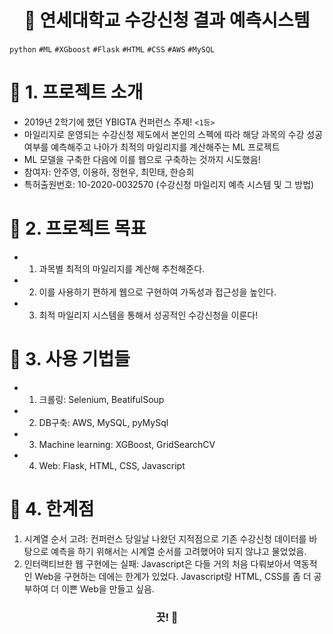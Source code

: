 <h1 align="center"><strong>🔎 연세대학교 수강신청 결과 예측시스템</strong></h3>

`python` `#ML` `#XGboost` `#Flask` `#HTML` `#CSS` `#AWS` `#MySQL`

# 🚦 1. 프로젝트 소개
 - 2019년 2학기에 했던 YBIGTA 컨퍼런스 주제! `<1등>`
 - 마일리지로 운영되는 수강신청 제도에서 본인의 스펙에 따라 해당 과목의 수강 성공여부를 예측해주고 나아가 최적의 마일리지를 계산해주는 ML 프로젝트
 - ML 모델을 구축한 다음에 이를 웹으로 구축하는 것까지 시도했음!
 - 참여자: 안주영, 이용하, 정현우, 최민태, 한승희
 - 특허출원번호: 10-2020-0032570 (수강신청 마일리지 예측 시스템 및 그 방법)

# 🚦 2. 프로젝트 목표
  - 1) 과목별 최적의 마일리지를 계산해 추천해준다.
  - 2) 이를 사용하기 편하게 웹으로 구현하여 가독성과 접근성을 높인다.
  - 3) 최적 마일리지 시스템을 통해서 성공적인 수강신청을 이룬다!
 
# 🚦 3. 사용 기법들
  - 1) 크롤링: Selenium, BeatifulSoup
  - 2) DB구축: AWS, MySQL, pyMySql
  - 3) Machine learning: XGBoost, GridSearchCV
  - 4) Web: Flask, HTML, CSS, Javascript
 
# 🚦 4. 한계점  
 1. 시계열 순서 고려: 컨퍼런스 당일날 나왔던 지적점으로 기존 수강신청 데이터를 바탕으로 예측을 하기 위해서는 시계열 순서를 고려했어야 되지 않냐고 물었었음. 
 2. 인터랙티브한 웹 구현에는 실패: Javascript은 다들 거의 처음 다뤄보아서 역동적인 Web을 구현하는 데에는 한계가 있었다. Javascript랑 HTML, CSS를 좀 더 공부하여 더 이쁜 Web을 만들고 싶음.

<h3 align="center"><strong>끗! 🙌</strong></h3>
